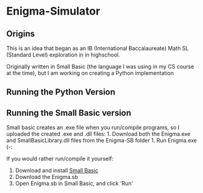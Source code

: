 # Enigma-Simulator

<h2> Origins </h2>
This  is an idea that began as an IB (International Baccalaureate) Math SL (Standard Level) exploration in in highschool. 

Originally written in Small Basic (the language I was using in my CS course at the time), but I am working on creating a Python implementation 

<h2> Running the Python Version</h2>





<h2>Running the Small Basic version</h2>
Small basic creates an .exe file when you run/compile programs, so I uploaded the created .exe and .dll files:
1. Download both the Enigma.exe and SmallBasicLibrary.dll files from the Enigma-SB folder
1. Run Enigma.exe (-:

If you would rather run/compile it yourself:
1. Download and install [Small Basic](http://smallbasic.com)
1. Download the Enigma.sb 
1. Open Enigma.sb in Small Basic, and click 'Run'